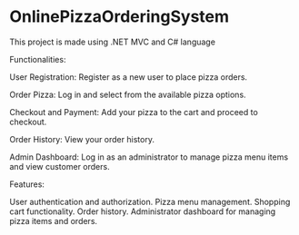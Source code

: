 # OnlinePizzaOrderingSystem
This project is made using .NET MVC and C# language

Functionalities:

User Registration:
Register as a new user to place pizza orders.

Order Pizza:
Log in and select from the available pizza options.

Checkout and Payment:
Add your pizza to the cart and proceed to checkout.

Order History:
View your order history.

Admin Dashboard:
Log in as an administrator to manage pizza menu items and view customer orders.

Features:

User authentication and authorization.
Pizza menu management.
Shopping cart functionality.
Order history.
Administrator dashboard for managing pizza items and orders.
